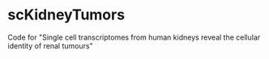 # scKidneyTumors
Code for "Single cell transcriptomes from human kidneys reveal the cellular identity of renal tumours"
